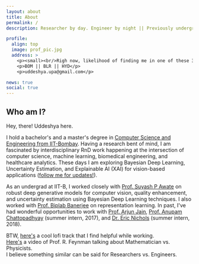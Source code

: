```yaml
---
layout: about
title: About
permalink: /
description: Researcher by day. Engineer by night || Previously undergrad @ <a href="#">Computer Science, IIT-Bombay</a>.

profile:
  align: top
  image: prof_pic.jpg
  address: >
    <p><small><br/>Righ now, likelihood of finding me in one of these 3 cities is very high!</p>
    <p>BOM || BLR || HYD</p>
    <p>uddeshya.upa@gmail.com</p>

news: true
social: true
---
```

## Who am I?
Hey, there! Uddeshya here. 

I hold a bachelor's and a master's degree in [Computer Science and Engineering from IIT-Bombay](https://www.cse.iitb.ac.in/). 
Having a research bent of mind, I am fascinated by interdisciplinary RnD work happening at the intersection of 
computer science, machine learning, biomedical engineering, and healthcare analytics.
These days I am exploring Bayesian Deep Learning, Uncertainty Estimation, and Explainable AI (XAI) for vision-based applications
([follow me for updates!](https://twitter.com/uddupa)).

As an undergrad at IIT-B, I worked closely with [Prof. Suyash P Awate](https://www.cse.iitb.ac.in/~suyash/) on 
robust deep generative models for computer vision, quality enhancement, and uncertainty estimation using Bayesian Deep Learning techniques. I also worked with [Prof. Biplab Banerjee](https://biplab-banerjee.github.io/) on representation learning.
In past, I've had wonderful opportunities to work with [Prof. Arjun Jain](http://arjunjain.co.in/), [Prof. Anupam Chattopadhyay](https://research.ntu.edu.sg/expertise/academicprofile/Pages/StaffProfile.aspx?ST_EMAILID=ANUPAM) (summer intern, 2017), and [Dr. Eric Nichols](https://www.jp.honda-ri.com/en/author/e.nichols/) (summer intern, 2018).

<!-- I was also fortunate to collaborate with some awesome organizations like,
<img src="assets/img/logos.png" alt="Smiley face" width="570"> -->

BTW, [here's](https://www.youtube.com/watch?v=5qap5aO4i9A) a cool lofi track that I find helpful while working.
<br/>
[Here's](https://www.youtube.com/watch?v=obCjODeoLVw) a video of Prof. R. Feynman talking about Mathematician vs. Physicists. <br/>
I believe something similar can be said for Researchers vs. Engineers.

<!-- Write your biography here. Tell the world about yourself. Link to your favorite [subreddit](http://reddit.com){:target="\_blank"}. You can put a picture in, too. The code is already in, just name your picture `prof_pic.jpg` and put it in the `img/` folder.

Put your address / P.O. box / other info right below your picture. You can also disable any these elements by editing `profile` property of the YAML header of your `_pages/about.md`. Edit `_bibliography/papers.bib` and Jekyll will render your [publications page](/al-folio/publications/) automatically.

Link to your social media connections, too. This theme is set up to use [Font Awesome icons](http://fortawesome.github.io/Font-Awesome/){:target="\_blank"} and [Academicons](https://jpswalsh.github.io/academicons/){:target="\_blank"}, like the ones below. Add your Facebook, Twitter, LinkedIn, Google Scholar, or just disable all of them. -->
